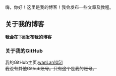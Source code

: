 嗨，你好！这里是我的博客！我会发布一些文章及教程。

## 关于我的博客

**我会在`下面`发布我的博客**  

### 关于我的GitHub
我的GitHub主页:[wanLan1051](https://github.com/wanLan1051)  
~~我没有其他Github账号。只有这个是我的账号。~~  
